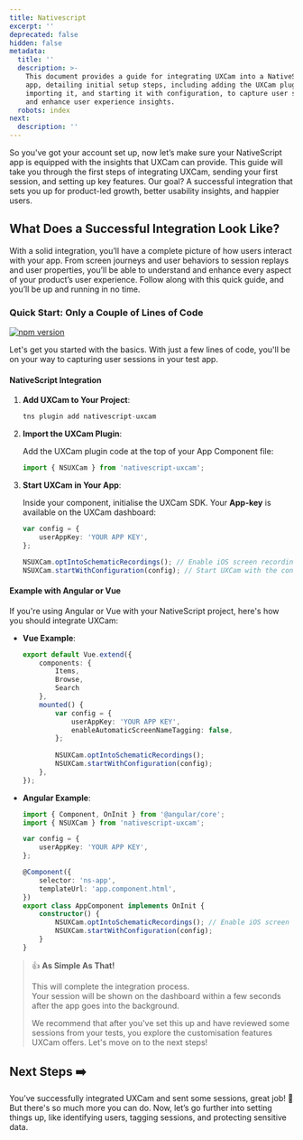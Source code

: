 ```yaml
---
title: Nativescript
excerpt: ''
deprecated: false
hidden: false
metadata:
  title: ''
  description: >-
    This document provides a guide for integrating UXCam into a NativeScript
    app, detailing initial setup steps, including adding the UXCam plugin,
    importing it, and starting it with configuration, to capture user sessions
    and enhance user experience insights.
  robots: index
next:
  description: ''
---
```

So you've got your account set up, now let’s make sure your NativeScript app is equipped with the insights that UXCam can provide. This guide will take you through the first steps of integrating UXCam, sending your first session, and setting up key features. Our goal? A successful integration that sets you up for product-led growth, better usability insights, and happier users.

## What Does a Successful Integration Look Like?

With a solid integration, you’ll have a complete picture of how users interact with your app. From screen journeys and user behaviors to session replays and user properties, you’ll be able to understand and enhance every aspect of your product’s user experience. Follow along with this quick guide, and you’ll be up and running in no time.

### Quick Start: Only a Couple of Lines of Code

[![npm version](https://badge.fury.io/js/nativescript-uxcam.svg)](#)

Let's get you started with the basics. With just a few lines of code, you'll be on your way to capturing user sessions in your test app.

#### NativeScript Integration

1. **Add UXCam to Your Project**:

   ```typescript
   tns plugin add nativescript-uxcam
   ```

2. **Import the UXCam Plugin**:

   Add the UXCam plugin code at the top of your App Component file:

   ```typescript
   import { NSUXCam } from 'nativescript-uxcam';
   ```

3. **Start UXCam in Your App**:

   Inside your component, initialise the UXCam SDK. Your **App-key** is available on the UXCam dashboard:

   ```typescript
   var config = {
       userAppKey: 'YOUR APP KEY',
   };

   NSUXCam.optIntoSchematicRecordings(); // Enable iOS screen recordings
   NSUXCam.startWithConfiguration(config); // Start UXCam with the configuration
   ```

#### Example with Angular or Vue

If you're using Angular or Vue with your NativeScript project, here's how you should integrate UXCam:

* **Vue Example**:

  ```typescript Vue
  export default Vue.extend({
      components: {
          Items,
          Browse,
          Search
      },
      mounted() {        
          var config = {
              userAppKey: 'YOUR APP KEY',
              enableAutomaticScreenNameTagging: false,
          };
          
          NSUXCam.optIntoSchematicRecordings();
          NSUXCam.startWithConfiguration(config);
      },
  });
  ```

* **Angular Example**:

  ```typescript Angular
  import { Component, OnInit } from '@angular/core';
  import { NSUXCam } from 'nativescript-uxcam';

  var config = {
      userAppKey: 'YOUR APP KEY',
  };

  @Component({
      selector: 'ns-app',
      templateUrl: 'app.component.html',
  })
  export class AppComponent implements OnInit {
      constructor() {
          NSUXCam.optIntoSchematicRecordings(); // Enable iOS screen recordings
          NSUXCam.startWithConfiguration(config);
      }
  }
  ```

> 👍 **As Simple As That!**
>
> This will complete the integration process.\
> Your session will be shown on the dashboard within a few seconds after the app goes into the background.  
>
> We recommend that after you've set this up and have reviewed some sessions from your tests, you explore the customisation features UXCam offers. Let's move on to the next steps!

## Next Steps ➡️

You’ve successfully integrated UXCam and sent some sessions, great job! 🎉 But there's so much more you can do. Now, let’s go further into setting things up, like identifying users, tagging sessions, and protecting sensitive data.

